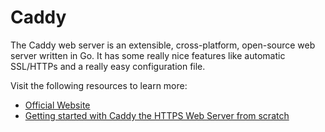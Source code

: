 # Caddy

The Caddy web server is an extensible, cross-platform, open-source web server written in Go. It has some really nice features like automatic SSL/HTTPs and a really easy configuration file.

Visit the following resources to learn more:

- [Official Website](https://caddyserver.com/)
- [Getting started with Caddy the HTTPS Web Server from scratch](https://www.youtube.com/watch?v=t4naLFSlBpQ)
